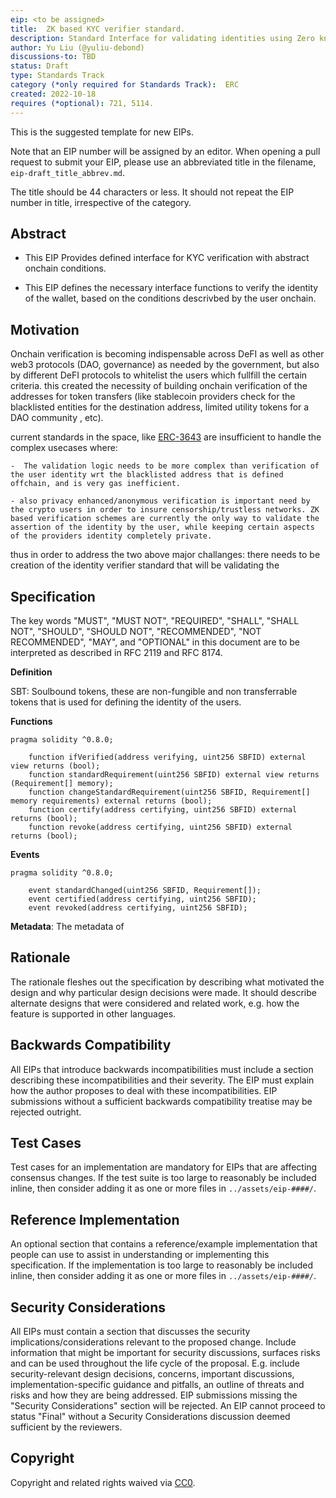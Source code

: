 ```yaml
---
eip: <to be assigned>
title:  ZK based KYC verifier standard. 
description: Standard Interface for validating identities using Zero knowledge proofs
author: Yu Liu (@yuliu-debond)
discussions-to: TBD
status: Draft
type: Standards Track
category (*only required for Standards Track):  ERC
created: 2022-10-18
requires (*optional): 721, 5114.
---
```


This is the suggested template for new EIPs.

Note that an EIP number will be assigned by an editor. When opening a pull request to submit your EIP, please use an abbreviated title in the filename, `eip-draft_title_abbrev.md`.

The title should be 44 characters or less. It should not repeat the EIP number in title, irrespective of the category. 

## Abstract

- This EIP Provides defined interface for KYC verification with abstract onchain conditions.

- This EIP defines the necessary interface functions to verify the identity of the wallet, based on the conditions descrivbed by the user onchain.

## Motivation
Onchain verification is becoming indispensable across DeFI as well as other web3 protocols (DAO, governance) as needed by the government, but also by different DeFI protocols to whitelist the users which fullfill the certain criteria. this created the necessity of building onchain verification of the addresses for token transfers (like stablecoin providers check for the blacklisted entities for the destination address, limited utility tokens for a DAO community , etc). 


current standards in the space, like [ERC-3643](./eip-3643.md) are insufficient to handle the complex usecases where: 

    -  The validation logic needs to be more complex than verification of the user identity wrt the blacklisted address that is defined offchain, and is very gas inefficient. 

    - also privacy enhanced/anonymous verification is important need by the crypto users in order to insure censorship/trustless networks. ZK based verification schemes are currently the only way to validate the assertion of the identity by the user, while keeping certain aspects of the providers identity completely private.

thus in order to address the two above major challanges: there needs to be creation of the identity verifier standard that will be validating the 


   

## Specification
The key words "MUST", "MUST NOT", "REQUIRED", "SHALL", "SHALL NOT", "SHOULD", "SHOULD NOT", "RECOMMENDED", "NOT RECOMMENDED", "MAY", and "OPTIONAL" in this document are to be interpreted as described in RFC 2119 and RFC 8174.

**Definition**

SBT: Soulbound tokens, these are non-fungible and non transferrable tokens that is used for defining the identity of the users.

**Functions**

```solidity
pragma solidity ^0.8.0;

    function ifVerified(address verifying, uint256 SBFID) external view returns (bool);
    function standardRequirement(uint256 SBFID) external view returns (Requirement[] memory);
    function changeStandardRequirement(uint256 SBFID, Requirement[] memory requirements) external returns (bool);
    function certify(address certifying, uint256 SBFID) external returns (bool);
    function revoke(address certifying, uint256 SBFID) external returns (bool);
```

**Events**

```solidity
pragma solidity ^0.8.0;

    event standardChanged(uint256 SBFID, Requirement[]);   
    event certified(address certifying, uint256 SBFID);
    event revoked(address certifying, uint256 SBFID);
```

**Metadata**:
The metadata of 







## Rationale
The rationale fleshes out the specification by describing what motivated the design and why particular design decisions were made. It should describe alternate designs that were considered and related work, e.g. how the feature is supported in other languages.

## Backwards Compatibility
All EIPs that introduce backwards incompatibilities must include a section describing these incompatibilities and their severity. The EIP must explain how the author proposes to deal with these incompatibilities. EIP submissions without a sufficient backwards compatibility treatise may be rejected outright.

## Test Cases
Test cases for an implementation are mandatory for EIPs that are affecting consensus changes.  If the test suite is too large to reasonably be included inline, then consider adding it as one or more files in `../assets/eip-####/`.

## Reference Implementation
An optional section that contains a reference/example implementation that people can use to assist in understanding or implementing this specification.  If the implementation is too large to reasonably be included inline, then consider adding it as one or more files in `../assets/eip-####/`.

## Security Considerations
All EIPs must contain a section that discusses the security implications/considerations relevant to the proposed change. Include information that might be important for security discussions, surfaces risks and can be used throughout the life cycle of the proposal. E.g. include security-relevant design decisions, concerns, important discussions, implementation-specific guidance and pitfalls, an outline of threats and risks and how they are being addressed. EIP submissions missing the "Security Considerations" section will be rejected. An EIP cannot proceed to status "Final" without a Security Considerations discussion deemed sufficient by the reviewers.

## Copyright
Copyright and related rights waived via [CC0](../LICENSE.md).